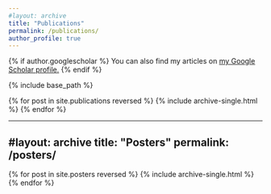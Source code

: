 ```yaml
---
#layout: archive
title: "Publications"
permalink: /publications/
author_profile: true
---
```


{% if author.googlescholar %}
  You can also find my articles on <u><a href="{{author.googlescholar}}">my Google Scholar profile</a>.</u>
{% endif %}

{% include base_path %}

{% for post in site.publications reversed %}
  {% include archive-single.html %}
{% endfor %}

---
#layout: archive
title: "Posters"
permalink: /posters/
---

{% for post in site.posters reversed %}
  {% include archive-single.html %}
{% endfor %}
